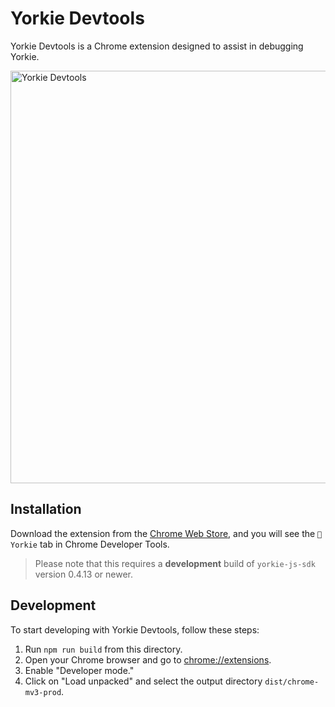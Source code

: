 # Yorkie Devtools

Yorkie Devtools is a Chrome extension designed to assist in debugging Yorkie.

<img src="https://github.com/yorkie-team/yorkie-js-sdk/assets/81357083/0de1231b-32dc-48c1-ab19-31625cd8e86d" width="660" alt="Yorkie Devtools" />

## Installation

Download the extension from the [Chrome Web Store](https://chromewebstore.google.com/detail/yorkie-devtools/djhcelgbkggnbipeccnnbafbnljoikkc), and you will see the `🐶 Yorkie` tab in Chrome Developer Tools.

> Please note that this requires a **development** build of `yorkie-js-sdk` version 0.4.13 or newer.

## Development

To start developing with Yorkie Devtools, follow these steps:

1. Run `npm run build` from this directory.
2. Open your Chrome browser and go to [chrome://extensions](chrome://extensions).
3. Enable "Developer mode."
4. Click on "Load unpacked" and select the output directory `dist/chrome-mv3-prod`.
